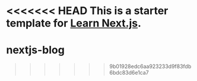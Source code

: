 <<<<<<< HEAD
This is a starter template for [Learn Next.js](https://nextjs.org/learn).
=======
# nextjs-blog
>>>>>>> 9b01928edc6aa923233d9f83fdb6bdc83d6e1ca7
